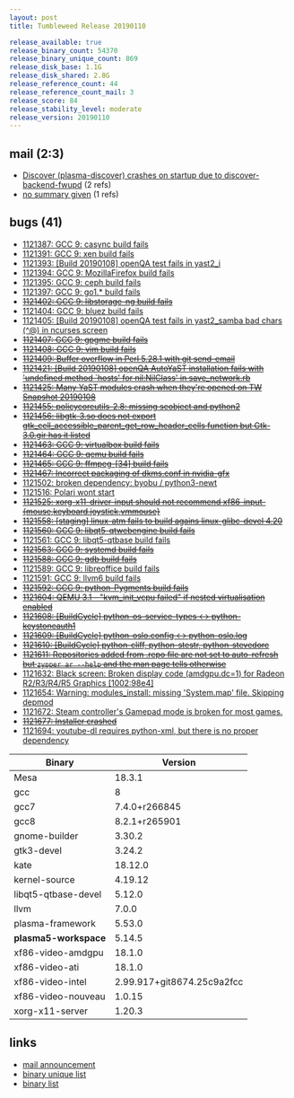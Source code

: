 ```yaml
---
layout: post
title: Tumbleweed Release 20190110

release_available: true
release_binary_count: 54370
release_binary_unique_count: 869
release_disk_base: 1.1G
release_disk_shared: 2.8G
release_reference_count: 44
release_reference_count_mail: 3
release_score: 84
release_stability_level: moderate
release_version: 20190110
---
```


## mail (2:3)

- [Discover (plasma-discover) crashes on startup due to discover-backend-fwupd](https://lists.opensuse.org/opensuse-factory/2019-01/msg00112.html) (2 refs)
- [no summary given](https://lists.opensuse.org/opensuse-factory/2019-01/msg00099.html) (1 refs)

## bugs (41)

<!--more-->

- [1121387: GCC 9:  casync build fails](https://bugzilla.opensuse.org/show_bug.cgi?id=1121387)
- [1121391: GCC 9: xen build fails](https://bugzilla.opensuse.org/show_bug.cgi?id=1121391)
- [1121393: \[Build 20190108\] openQA test fails in yast2_i](https://bugzilla.opensuse.org/show_bug.cgi?id=1121393)
- [1121394: GCC 9: MozillaFirefox build fails](https://bugzilla.opensuse.org/show_bug.cgi?id=1121394)
- [1121395: GCC 9: ceph build fails](https://bugzilla.opensuse.org/show_bug.cgi?id=1121395)
- [1121397: GCC 9: go1.* build fails](https://bugzilla.opensuse.org/show_bug.cgi?id=1121397)
- ~~[1121402: GCC 9: libstorage-ng build fails](https://bugzilla.opensuse.org/show_bug.cgi?id=1121402)~~
- [1121404: GCC 9: bluez build fails](https://bugzilla.opensuse.org/show_bug.cgi?id=1121404)
- [1121405: \[Build 20190108\] openQA test fails in yast2_samba bad chars (^@) in ncurses screen](https://bugzilla.opensuse.org/show_bug.cgi?id=1121405)
- ~~[1121407: GCC 9: gpgme build fails](https://bugzilla.opensuse.org/show_bug.cgi?id=1121407)~~
- ~~[1121408: GCC 9: vim build fails](https://bugzilla.opensuse.org/show_bug.cgi?id=1121408)~~
- ~~[1121409: Buffer overflow in Perl 5.28.1 with git send-email](https://bugzilla.opensuse.org/show_bug.cgi?id=1121409)~~
- ~~[1121421: \[Build 20190108\] openQA AutoYaST installation fails with 'undefined method `hosts' for nil:NilClass' in save_network.rb](https://bugzilla.opensuse.org/show_bug.cgi?id=1121421)~~
- ~~[1121425: Many YaST modules crash when they're opened on TW Snapshot 20190108](https://bugzilla.opensuse.org/show_bug.cgi?id=1121425)~~
- ~~[1121455: policycoreutils-2.8: missing seobject and python2](https://bugzilla.opensuse.org/show_bug.cgi?id=1121455)~~
- ~~[1121456: libgtk-3.so does not export gtk_cell_accessible_parent_get_row_header_cells function but Gtk-3.0.gir has it listed](https://bugzilla.opensuse.org/show_bug.cgi?id=1121456)~~
- ~~[1121463: GCC 9: virtualbox build fails](https://bugzilla.opensuse.org/show_bug.cgi?id=1121463)~~
- ~~[1121464: GCC 9: qemu build fails](https://bugzilla.opensuse.org/show_bug.cgi?id=1121464)~~
- ~~[1121465: GCC 9: ffmpeg-\[34\] build fails](https://bugzilla.opensuse.org/show_bug.cgi?id=1121465)~~
- ~~[1121467: Incorrect packaging of dkms.conf in nvidia-gfx](https://bugzilla.opensuse.org/show_bug.cgi?id=1121467)~~
- [1121502: broken dependency: byobu / python3-newt](https://bugzilla.opensuse.org/show_bug.cgi?id=1121502)
- [1121516: Polari wont start](https://bugzilla.opensuse.org/show_bug.cgi?id=1121516)
- ~~[1121525: xorg-x11-driver-input should not recommend xf86-input-{mouse,keyboard,joystick,vmmouse}](https://bugzilla.opensuse.org/show_bug.cgi?id=1121525)~~
- ~~[1121558: \[staging\] linux-atm fails to build agains linux-glibc-devel 4.20](https://bugzilla.opensuse.org/show_bug.cgi?id=1121558)~~
- ~~[1121560: GCC 9: libqt5-qtwebengine build fails](https://bugzilla.opensuse.org/show_bug.cgi?id=1121560)~~
- [1121561: GCC 9: libqt5-qtbase build fails](https://bugzilla.opensuse.org/show_bug.cgi?id=1121561)
- ~~[1121563: GCC 9: systemd build fails](https://bugzilla.opensuse.org/show_bug.cgi?id=1121563)~~
- ~~[1121588: GCC 9: gdb build fails](https://bugzilla.opensuse.org/show_bug.cgi?id=1121588)~~
- [1121589: GCC 9: libreoffice build fails](https://bugzilla.opensuse.org/show_bug.cgi?id=1121589)
- [1121591: GCC 9: llvm6 build fails](https://bugzilla.opensuse.org/show_bug.cgi?id=1121591)
- ~~[1121592: GCC 9: python-Pygments build fails](https://bugzilla.opensuse.org/show_bug.cgi?id=1121592)~~
- ~~[1121604: QEMU 3.1 - "kvm_init_vcpu failed" if nested virtualisation enabled](https://bugzilla.opensuse.org/show_bug.cgi?id=1121604)~~
- ~~[1121608: \[BuildCycle\] python-os-service-types <-> python-keystoneauth1](https://bugzilla.opensuse.org/show_bug.cgi?id=1121608)~~
- ~~[1121609: \[BuildCycle\] python-oslo.config <-> python-oslo.log](https://bugzilla.opensuse.org/show_bug.cgi?id=1121609)~~
- ~~[1121610: \[BuildCycle\] python-cliff, python-stestr, python-stevedore](https://bugzilla.opensuse.org/show_bug.cgi?id=1121610)~~
- ~~[1121611: Repositories added from .repo file are not set to auto-refresh but `zypper ar --help` and the man page tells otherwise](https://bugzilla.opensuse.org/show_bug.cgi?id=1121611)~~
- [1121632: Black screen: Broken display code (amdgpu.dc=1) for Radeon R2/R3/R4/R5 Graphics \[1002:98e4\]](https://bugzilla.opensuse.org/show_bug.cgi?id=1121632)
- [1121654: Warning: modules_install: missing 'System.map' file. Skipping depmod](https://bugzilla.opensuse.org/show_bug.cgi?id=1121654)
- [1121672: Steam controller's Gamepad mode is broken for most games.](https://bugzilla.opensuse.org/show_bug.cgi?id=1121672)
- ~~[1121677: Installer crashed](https://bugzilla.opensuse.org/show_bug.cgi?id=1121677)~~
- [1121694: youtube-dl requires python-xml, but there is no proper dependency](https://bugzilla.opensuse.org/show_bug.cgi?id=1121694)

Binary | Version
--- | ---
Mesa | 18.3.1
gcc | 8
gcc7 | 7.4.0+r266845
gcc8 | 8.2.1+r265901
gnome-builder | 3.30.2
gtk3-devel | 3.24.2
kate | 18.12.0
kernel-source | 4.19.12
libqt5-qtbase-devel | 5.12.0
llvm | 7.0.0
plasma-framework | 5.53.0
**plasma5-workspace** | 5.14.5
xf86-video-amdgpu | 18.1.0
xf86-video-ati | 18.1.0
xf86-video-intel | 2.99.917+git8674.25c9a2fcc
xf86-video-nouveau | 1.0.15
xorg-x11-server | 1.20.3

## links

- [mail announcement](https://lists.opensuse.org/opensuse-factory/2019-01/msg00097.html)
- [binary unique list](http://download.tumbleweed.boombatower.com/20190110/rpm.unique.list)
- [binary list](http://download.tumbleweed.boombatower.com/20190110/rpm.list)
